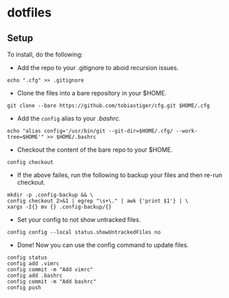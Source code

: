 # dotfiles

## Setup

To install, do the following:

 - Add the repo to your .gitignore to aboid recursion issues.
```
echo ".cfg" >> .gitignore
```
- Clone the files into a bare repository in your $HOME.
```
git clone --bare https://github.com/tobiastiger/cfg.git $HOME/.cfg
```
- Add the `config` alias to your _.bashrc_.
```
echo "alias config='/usr/bin/git --git-dir=$HOME/.cfg/ --work-tree=$HOME'" >> $HOME/.bashrc
```
- Checkout the content of the bare repo to your $HOME.
```
config checkout
```
- If the above failes, run the following to backup your files and then re-run checkout.
```
mkdir -p .config-backup && \
config checkout 2>&1 | egrep "\s+\." | awk {'print $1'} | \
xargs -I{} mv {} .config-backup/{}
```
- Set your config to not show untracked files.
```
config config --local status.showUntrackedFiles no
```
- Done! Now you can use the config command to update files.
```
config status
config add .vimrc
config commit -m "Add vimrc"
config add .bashrc
config commit -m "Add bashrc"
config push
```

